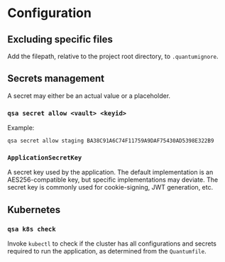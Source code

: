 

# Configuration

## Excluding specific files

Add the filepath, relative to the project root directory, to
`.quantumignore`.

## Secrets management

A secret may either be an actual value or a placeholder.

### `qsa secret allow <vault> <keyid>`

Example:

`qsa secret allow staging BA38C91A6C74F11759A9DAF75430AD5398E322B9`

### `ApplicationSecretKey`

A secret key used by the application. The default implementation is
an AES256-compatible key, but specific implementations may deviate.
The secret key is commonly used for cookie-signing, JWT generation,
etc.


## Kubernetes

### `qsa k8s check`

Invoke `kubectl` to check if the cluster has all configurations
and secrets required to run the application, as determined from
the `Quantumfile`.
